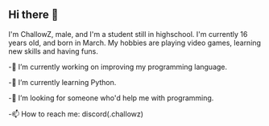 ## Hi there 👋
I'm ChallowZ, male, and I'm a student still in highschool.
I'm currently 16 years old, and born in March.
My hobbies are playing video games, learning new skills and having funs.

-🔭 I’m currently working on improving my programming language.

-🌱 I’m currently learning Python.

-🤔 I’m looking for someone who'd help me with programming.

-📫 How to reach me: discord(.challowz)


<!--
**ChallowZ/ChallowZ** is a ✨ _special_ ✨ repository because its `README.md` (this file) appears on your GitHub profile.

Here are some ideas to get you started:

- 🔭 I’m currently working on ...
- 🌱 I’m currently learning ...
- 👯 I’m looking to collaborate on ...
- 🤔 I’m looking for help with ...
- 💬 Ask me about ...
- 📫 How to reach me: ...
- 😄 Pronouns: ...
- ⚡ Fun fact: ...
-->
